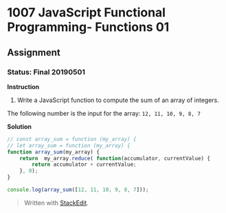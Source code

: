 # 1007 JavaScript Functional Programming- Functions 01
## Assignment
### Status: Final 20190501

**Instruction**
 1. Write a JavaScript function to compute the sum of an array of integers.

The following number is the input for the array: `12, 11, 10, 9, 8, 7`

**Solution**
```JavaScript
// const array_sum = function (my_array) {
// let array_sum = function (my_array) {
function array_sum(my_array) {
	return	my_array.reduce( function(accumulator, currentValue) {
		return accumulator + currentValue;
	}, 0);
}

console.log(array_sum([12, 11, 10, 9, 8, 7]));
```

> Written with [StackEdit](https://stackedit.io/).